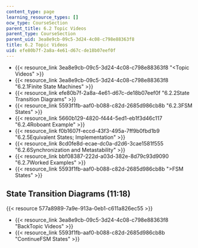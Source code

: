 ```yaml
---
content_type: page
learning_resource_types: []
ocw_type: CourseSection
parent_title: 6.2 Topic Videos
parent_type: CourseSection
parent_uid: 3ea8e9cb-09c5-3d24-4c08-c798e88363f8
title: 6.2 Topic Videos
uid: efe80b7f-2a8a-4e61-d67c-de18b07eef0f
---
```


*   {{< resource_link 3ea8e9cb-09c5-3d24-4c08-c798e88363f8 "\<Topic Videos" >}}
*   {{< resource_link 3ea8e9cb-09c5-3d24-4c08-c798e88363f8 "6.2.1Finite State Machines" >}}
*   {{< resource_link efe80b7f-2a8a-4e61-d67c-de18b07eef0f "6.2.2State Transition Diagrams" >}}
*   {{< resource_link 5593f1fb-aaf0-b088-c82d-2685d986cb8b "6.2.3FSM States" >}}
*   {{< resource_link 5660b129-4820-f444-5ed1-eb1f3d46c117 "6.2.4Roboant Example" >}}
*   {{< resource_link f0b1607f-eccd-43f3-495a-7ff9b0fbd1b9 "6.2.5Equivalent States; Implementation" >}}
*   {{< resource_link 8cd0fe8d-ecae-dc0a-d2d6-3cae1581f555 "6.2.6Synchronization and Metastability" >}}
*   {{< resource_link bbf08387-222d-a03d-382e-8d79c93d9090 "6.2.7Worked Examples" >}}
*   {{< resource_link 5593f1fb-aaf0-b088-c82d-2685d986cb8b "\>FSM States" >}}

State Transition Diagrams (11:18)
---------------------------------

{{< resource 577a8989-7a9e-913a-0eb1-c611a826ec55 >}}

*   {{< resource_link 3ea8e9cb-09c5-3d24-4c08-c798e88363f8 "BackTopic Videos" >}}
*   {{< resource_link 5593f1fb-aaf0-b088-c82d-2685d986cb8b "ContinueFSM States" >}}